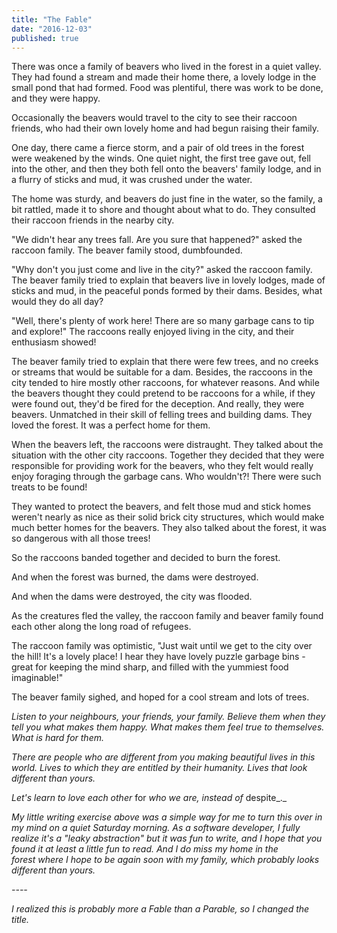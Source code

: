 ```yaml
---
title: "The Fable"
date: "2016-12-03"
published: true
---
```


There was once a family of beavers who lived in the forest in a quiet valley. They had found a stream and made their home there, a lovely lodge in the small pond that had formed. Food was plentiful, there was work to be done, and they were happy.

Occasionally the beavers would travel to the city to see their raccoon friends, who had their own lovely home and had begun raising their family.

One day, there came a fierce storm, and a pair of old trees in the forest were weakened by the winds. One quiet night, the first tree gave out, fell into the other, and then they both fell onto the beavers' family lodge, and in a flurry of sticks and mud, it was crushed under the water.

The home was sturdy, and beavers do just fine in the water, so the family, a bit rattled, made it to shore and thought about what to do. They consulted their raccoon friends in the nearby city.

"We didn't hear any trees fall. Are you sure that happened?" asked the raccoon family. The beaver family stood, dumbfounded.

"Why don't you just come and live in the city?" asked the raccoon family. The beaver family tried to explain that beavers live in lovely lodges, made of sticks and mud, in the peaceful ponds formed by their dams. Besides, what would they do all day?

"Well, there's plenty of work here! There are so many garbage cans to tip and explore!" The raccoons really enjoyed living in the city, and their enthusiasm showed!

The beaver family tried to explain that there were few trees, and no creeks or streams that would be suitable for a dam. Besides, the raccoons in the city tended to hire mostly other raccoons, for whatever reasons. And while the beavers thought they could pretend to be raccoons for a while, if they were found out, they'd be fired for the deception. And really, they were beavers. Unmatched in their skill of felling trees and building dams. They loved the forest. It was a perfect home for them.

When the beavers left, the raccoons were distraught. They talked about the situation with the other city raccoons. Together they decided that they were responsible for providing work for the beavers, who they felt would really enjoy foraging through the garbage cans. Who wouldn't?! There were such treats to be found!

They wanted to protect the beavers, and felt those mud and stick homes weren't nearly as nice as their solid brick city structures, which would make much better homes for the beavers. They also talked about the forest, it was so dangerous with all those trees!

So the raccoons banded together and decided to burn the forest.

And when the forest was burned, the dams were destroyed.

And when the dams were destroyed, the city was flooded.

As the creatures fled the valley, the raccoon family and beaver family found each other along the long road of refugees.

The raccoon family was optimistic, "Just wait until we get to the city over the hill! It's a lovely place! I hear they have lovely puzzle garbage bins - great for keeping the mind sharp, and filled with the yummiest food imaginable!"

The beaver family sighed, and hoped for a cool stream and lots of trees.

_Listen to your neighbours, your friends, your family. Believe them when they tell you what makes them happy. What makes them feel true to themselves. What is hard for them._

_There are people who are different from you making beautiful lives in this world. Lives to which they are entitled by their humanity. Lives that look different than yours._

_Let's learn to love each other_ for _who we are, instead of_ despite_._

_My little writing exercise above was a simple way for me to turn this over in my mind on a quiet Saturday morning. As a software developer, I fully realize it's a "leaky abstraction" but it was fun to write, and I hope that you found it at least a little fun to read. And I do miss my home in the forest where I hope to be again soon with my family, which probably looks different than yours._

_\----_

_I realized this is probably more a Fable than a Parable, so I changed the title._
